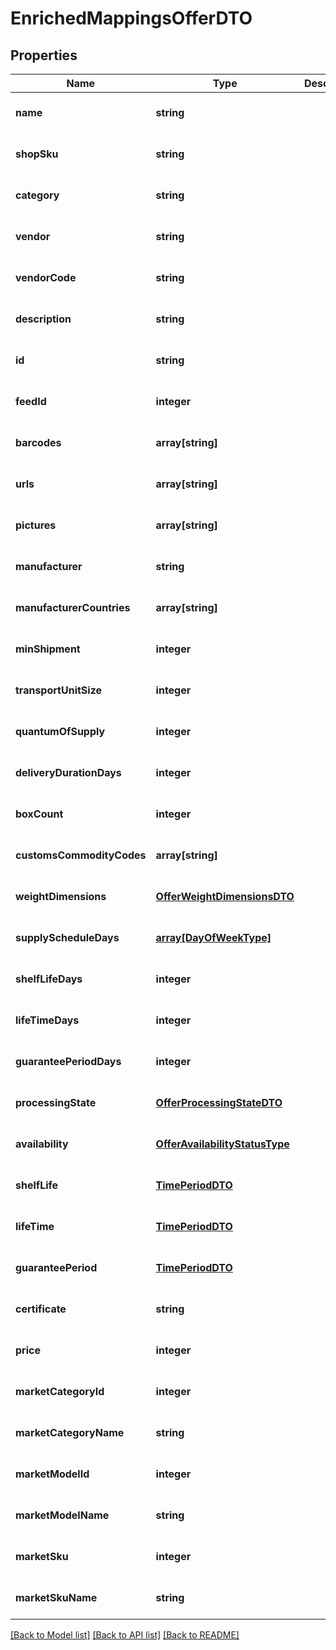 # EnrichedMappingsOfferDTO

## Properties
Name | Type | Description | Notes
------------ | ------------- | ------------- | -------------
**name** | **string** |  | [optional] [default to null]
**shopSku** | **string** |  | [optional] [default to null]
**category** | **string** |  | [optional] [default to null]
**vendor** | **string** |  | [optional] [default to null]
**vendorCode** | **string** |  | [optional] [default to null]
**description** | **string** |  | [optional] [default to null]
**id** | **string** |  | [optional] [default to null]
**feedId** | **integer** |  | [optional] [default to null]
**barcodes** | **array[string]** |  | [optional] [default to null]
**urls** | **array[string]** |  | [optional] [default to null]
**pictures** | **array[string]** |  | [optional] [default to null]
**manufacturer** | **string** |  | [optional] [default to null]
**manufacturerCountries** | **array[string]** |  | [optional] [default to null]
**minShipment** | **integer** |  | [optional] [default to null]
**transportUnitSize** | **integer** |  | [optional] [default to null]
**quantumOfSupply** | **integer** |  | [optional] [default to null]
**deliveryDurationDays** | **integer** |  | [optional] [default to null]
**boxCount** | **integer** |  | [optional] [default to null]
**customsCommodityCodes** | **array[string]** |  | [optional] [default to null]
**weightDimensions** | [**OfferWeightDimensionsDTO**](OfferWeightDimensionsDTO.md) |  | [optional] [default to null]
**supplyScheduleDays** | [**array[DayOfWeekType]**](DayOfWeekType.md) |  | [optional] [default to null]
**shelfLifeDays** | **integer** |  | [optional] [default to null]
**lifeTimeDays** | **integer** |  | [optional] [default to null]
**guaranteePeriodDays** | **integer** |  | [optional] [default to null]
**processingState** | [**OfferProcessingStateDTO**](OfferProcessingStateDTO.md) |  | [optional] [default to null]
**availability** | [**OfferAvailabilityStatusType**](OfferAvailabilityStatusType.md) |  | [optional] [default to null]
**shelfLife** | [**TimePeriodDTO**](TimePeriodDTO.md) |  | [optional] [default to null]
**lifeTime** | [**TimePeriodDTO**](TimePeriodDTO.md) |  | [optional] [default to null]
**guaranteePeriod** | [**TimePeriodDTO**](TimePeriodDTO.md) |  | [optional] [default to null]
**certificate** | **string** |  | [optional] [default to null]
**price** | **integer** |  | [optional] [default to null]
**marketCategoryId** | **integer** |  | [optional] [default to null]
**marketCategoryName** | **string** |  | [optional] [default to null]
**marketModelId** | **integer** |  | [optional] [default to null]
**marketModelName** | **string** |  | [optional] [default to null]
**marketSku** | **integer** |  | [optional] [default to null]
**marketSkuName** | **string** |  | [optional] [default to null]

[[Back to Model list]](../README.md#documentation-for-models) [[Back to API list]](../README.md#documentation-for-api-endpoints) [[Back to README]](../README.md)


